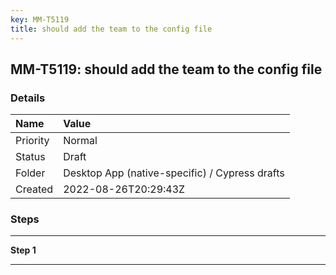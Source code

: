 ```yaml
---
key: MM-T5119
title: should add the team to the config file
---
```


## MM-T5119: should add the team to the config file

### Details

| Name     | Value                                          |
| :------- | :--------------------------------------------- |
| Priority | Normal                                         |
| Status   | Draft                                          |
| Folder   | Desktop App (native-specific) / Cypress drafts |
| Created  | 2022-08-26T20:29:43Z                           |

### Steps

<hr/>

**Step 1**

> <article></article>

<hr/>
